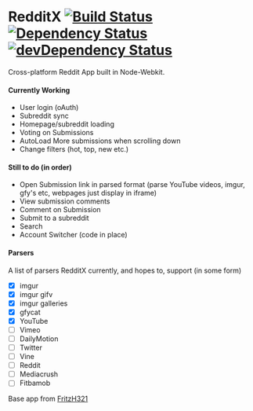 RedditX [![Build Status](https://travis-ci.org/SlashmanX/RedditX.svg)](https://travis-ci.org/SlashmanX/RedditX) [![Dependency Status](https://david-dm.org/SlashmanX/RedditX.svg)](https://david-dm.org/SlashmanX/RedditX) [![devDependency Status](https://david-dm.org/SlashmanX/RedditX/dev-status.svg)](https://david-dm.org/SlashmanX/RedditX#info=devDependencies)
====================
Cross-platform Reddit App built in Node-Webkit.

#### Currently Working
- User login (oAuth)
- Subreddit sync
- Homepage/subreddit loading
- Voting on Submissions
- AutoLoad More submissions when scrolling down
- Change filters (hot, top, new etc.)

#### Still to do (in order)
- Open Submission link in parsed format (parse YouTube videos, imgur, gfy's etc, webpages just display in iframe)
- View submission comments
- Comment on Submission
- Submit to a subreddit
- Search
- Account Switcher (code in place)

#### Parsers
A list of parsers RedditX currently, and hopes to, support (in some form)

- [x] imgur
- [x] imgur gifv
- [x] imgur galleries
- [x] gfycat
- [x] YouTube
- [ ] Vimeo
- [ ] DailyMotion
- [ ] Twitter
- [ ] Vine
- [ ] Reddit
- [ ] Mediacrush
- [ ] Fitbamob

Base app from [FritzH321](https://github.com/FritzH321/node-webkit-base-app)
